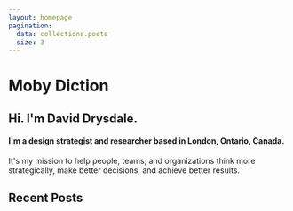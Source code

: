 ```yaml
---
layout: homepage
pagination:
  data: collections.posts
  size: 3
---
```

# Moby Diction

## Hi. I'm David Drysdale.

#### I'm a design strategist and researcher based in London, Ontario, Canada.

It's my mission to help people, teams, and organizations think more strategically, make better decisions, and achieve better results.

## Recent Posts

<!--
  {% for post in pagination.items %}

      <div class="col-sm-6">
        <div class="card">
          <div class="card-body">
          <h5 class="card-title">{{ post.data.title }}</h5>
          <h6 class="card-subtitle mb-2 text-muted">{{ post.data.category }}</h6>
          <p class="card-text">{{ post.data.description }}</p>
          <a href="{{ post.url }}" class="btn btn-primary">Read more</a>
        </div>
      </div>

  {% endfor %}

{% include recentposts.html %}
-->
